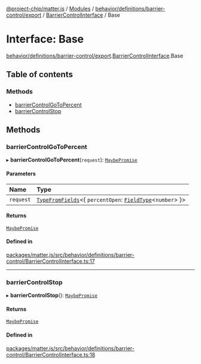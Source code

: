[@project-chip/matter.js](../README.md) / [Modules](../modules.md) / [behavior/definitions/barrier-control/export](../modules/behavior_definitions_barrier_control_export.md) / [BarrierControlInterface](../modules/behavior_definitions_barrier_control_export.BarrierControlInterface.md) / Base

# Interface: Base

[behavior/definitions/barrier-control/export](../modules/behavior_definitions_barrier_control_export.md).[BarrierControlInterface](../modules/behavior_definitions_barrier_control_export.BarrierControlInterface.md).Base

## Table of contents

### Methods

- [barrierControlGoToPercent](behavior_definitions_barrier_control_export.BarrierControlInterface.Base.md#barriercontrolgotopercent)
- [barrierControlStop](behavior_definitions_barrier_control_export.BarrierControlInterface.Base.md#barriercontrolstop)

## Methods

### barrierControlGoToPercent

▸ **barrierControlGoToPercent**(`request`): [`MaybePromise`](../modules/util_export.md#maybepromise)

#### Parameters

| Name | Type |
| :------ | :------ |
| `request` | [`TypeFromFields`](../modules/tlv_export.md#typefromfields)\<\{ `percentOpen`: [`FieldType`](tlv_export.FieldType.md)\<`number`\>  }\> |

#### Returns

[`MaybePromise`](../modules/util_export.md#maybepromise)

#### Defined in

[packages/matter.js/src/behavior/definitions/barrier-control/BarrierControlInterface.ts:17](https://github.com/project-chip/matter.js/blob/904d0c9b952b91f28a21803759c5e5c66ee4d272/packages/matter.js/src/behavior/definitions/barrier-control/BarrierControlInterface.ts#L17)

___

### barrierControlStop

▸ **barrierControlStop**(): [`MaybePromise`](../modules/util_export.md#maybepromise)

#### Returns

[`MaybePromise`](../modules/util_export.md#maybepromise)

#### Defined in

[packages/matter.js/src/behavior/definitions/barrier-control/BarrierControlInterface.ts:18](https://github.com/project-chip/matter.js/blob/904d0c9b952b91f28a21803759c5e5c66ee4d272/packages/matter.js/src/behavior/definitions/barrier-control/BarrierControlInterface.ts#L18)

